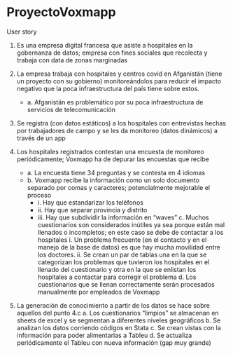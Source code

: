 # ProyectoVoxmapp

User story

1. Es una empresa digital francesa que asiste a hospitales en la gobernanza de datos;
   empresa con fines sociales que recolecta y trabaja con data de zonas marginadas
   
2. La empresa trabaja con hospitales y centros covid en Afganistán (tiene un proyecto
   con su gobierno) monitoreándolos para reducir el impacto negativo que la poca
   infraestructura del país tiene sobre estos.
   -  a. Afganistán es problemático por su poca infraestructura de servicios de
         telecomunicación

3. Se registra (con datos estáticos) a los hospitales con entrevistas hechas por
   trabajadores de campo y se les da monitoreo (datos dinámicos) a través de un app
   
4. Los hospitales registrados contestan una encuesta de monitoreo periódicamente;
   Voxmapp ha de depurar las encuestas que recibe
   - a. La encuesta tiene 34 preguntas y se contesta en 4 idiomas
   - b. Voxmapp recibe la información como un solo documento separado por
         comas y caracteres; potencialmente mejorable el proceso
     - i. Hay que estandarizar los teléfonos
     - ii. Hay que separar provincia y distrito
     - iii. Hay que subdividir la información en “waves”
      c. Muchos cuestionarios son considerados inútiles ya sea porque están mal
         llenados o incompletos; en este caso se debe de contactar a los hospitales
            i. Un problema frecuente (en el contacto y en el manejo de la base de
               datos) es que hay mucha movilidad entre los doctores.
           ii. Se crean un par de tablas una en la que se categorizan los problemas
               que tuvieron los hospitales en el llenado del cuestionario y otra en la
               que se enlistan los hospitales a contactar para corregir el problema
      d. Los cuestionarios que se llenan correctamente serán procesados
          manualmente por empleados de Voxmapp

5. La generación de conocimiento a partir de los datos se hace sobre aquellos del
punto 4.c
      a. Los cuestionarios “limpios” se almacenan en sheets de excel y se segmentan
         a diferentes niveles geográficos
      b. Se analizan los datos corriendo códigos en Stata
      c. Se crean vistas con la información para poder alimentarlas a Tableu
      d. Se actualiza periódicamente el Tableu con nueva información (gap muy
         grande)
